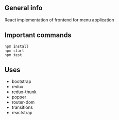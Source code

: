 
## General info
React implementation of frontend for menu application

## Important commands
    npm install
    npm start
    npm test

## Uses
* bootstrap
* redux
* redux-thunk
* popper
* router-dom
* transitions
* reactstrap

